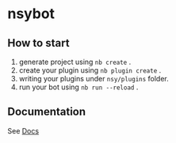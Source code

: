 # nsybot

## How to start

1. generate project using `nb create` .
2. create your plugin using `nb plugin create` .
3. writing your plugins under `nsy/plugins` folder.
4. run your bot using `nb run --reload` .

## Documentation

See [Docs](https://nonebot.dev/)
